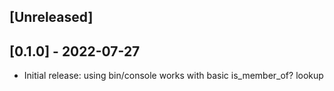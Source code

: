 ## [Unreleased]

## [0.1.0] - 2022-07-27

- Initial release: using bin/console works with basic is_member_of? lookup
